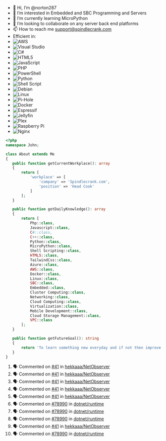 - 👋 Hi, I’m @norton287
- 👀 I’m interested in Embedded and SBC Programming and Servers
- 🌱 I’m currently learning MicroPython
- 💞️ I’m looking to collaborate on any server back end platforms
- 📫 How to reach me support@spindlecrank.com
- Efficient in: 
- ![AWS](https://img.shields.io/badge/AWS-%23FF9900.svg?style=for-the-badge&logo=amazon-aws&logoColor=white)
- ![Visual Studio](https://img.shields.io/badge/Visual%20Studio-5C2D91.svg?style=for-the-badge&logo=visual-studio&logoColor=white)
- ![C#](https://img.shields.io/badge/c%23-%23239120.svg?style=for-the-badge&logo=csharp&logoColor=white)
- ![HTML5](https://img.shields.io/badge/html5-%23E34F26.svg?style=for-the-badge&logo=html5&logoColor=white)
- ![JavaScript](https://img.shields.io/badge/javascript-%23323330.svg?style=for-the-badge&logo=javascript&logoColor=%23F7DF1E)
- ![PHP](https://img.shields.io/badge/php-%23777BB4.svg?style=for-the-badge&logo=php&logoColor=white)
- ![PowerShell](https://img.shields.io/badge/PowerShell-%235391FE.svg?style=for-the-badge&logo=powershell&logoColor=white)
- ![Python](https://img.shields.io/badge/python-3670A0?style=for-the-badge&logo=python&logoColor=ffdd54)
- ![Shell Script](https://img.shields.io/badge/shell_script-%23121011.svg?style=for-the-badge&logo=gnu-bash&logoColor=white)
- ![Debian](https://img.shields.io/badge/Debian-D70A53?style=for-the-badge&logo=debian&logoColor=white)
- ![Linux](https://img.shields.io/badge/Linux-FCC624?style=for-the-badge&logo=linux&logoColor=black)
- ![Pi-Hole](https://img.shields.io/badge/pihole-%2396060C.svg?style=for-the-badge&logo=pi-hole&logoColor=white)
- ![Docker](https://img.shields.io/badge/docker-%230db7ed.svg?style=for-the-badge&logo=docker&logoColor=white)
- ![Espressif](https://img.shields.io/badge/espressif-E7352C.svg?style=for-the-badge&logo=espressif&logoColor=white)
- ![Jellyfin](https://img.shields.io/badge/jellyfin-%23000B25.svg?style=for-the-badge&logo=Jellyfin&logoColor=00A4DC)
- ![Plex](https://img.shields.io/badge/plex-%23E5A00D.svg?style=for-the-badge&logo=plex&logoColor=white)
- ![Raspberry Pi](https://img.shields.io/badge/-RaspberryPi-C51A4A?style=for-the-badge&logo=Raspberry-Pi)
- ![Nginx](https://img.shields.io/badge/nginx-%23009639.svg?style=for-the-badge&logo=nginx&logoColor=white)

 ```php
 <?php
namespace John;

class About extends Me
{
    public function getCurrentWorkplace(): array
    {
        return [
            'workplace' => [
                'company' => 'Spindlecrank.com',
                'position' => 'Head Cook'         
            ]
        ];
    }

    public function getDailyKnowledge(): array
    {
        return [
            Php::class,
            Javascript::class,
            C#::class,
            C++::class,
            Python::class,
            MicroPython::class,
            Shell Scripting::class,
            HTML5::class,
            TailwindCss::class,
            Azure::class,
            AWS::class,
            Docker::class,
            Linux::class,
            SBC::class,
            Embedded::class,
            Cluster Computing::class,
            Networking::class,
            Cloud Computing::class,
            Virtualization::class,
            Mobile Development::class,
            Cloud Storage Management::class,
            VPC::class           
        ];
    }

    public function getFutureGoal(): string
    {
        return 'To learn something new everyday and if not then improve upon what I learned yesterday.';
    }
}
```

<!---
norton287/norton287 is a ✨ special ✨ repository because its `README.md` (this file) appears on your GitHub profile.
You can click the Preview link to take a look at your changes.
--->
<!--START_SECTION:activity-->
1. 🗣 Commented on [#41](https://github.com/hekkaaa/NetObserver/issues/41) in [hekkaaa/NetObserver](https://github.com/hekkaaa/NetObserver)
2. 🗣 Commented on [#41](https://github.com/hekkaaa/NetObserver/issues/41) in [hekkaaa/NetObserver](https://github.com/hekkaaa/NetObserver)
3. 🗣 Commented on [#41](https://github.com/hekkaaa/NetObserver/issues/41) in [hekkaaa/NetObserver](https://github.com/hekkaaa/NetObserver)
4. 🗣 Commented on [#41](https://github.com/hekkaaa/NetObserver/issues/41) in [hekkaaa/NetObserver](https://github.com/hekkaaa/NetObserver)
5. 🗣 Commented on [#41](https://github.com/hekkaaa/NetObserver/issues/41) in [hekkaaa/NetObserver](https://github.com/hekkaaa/NetObserver)
6. 🗣 Commented on [#78990](https://github.com/dotnet/runtime/issues/78990) in [dotnet/runtime](https://github.com/dotnet/runtime)
7. 🗣 Commented on [#78990](https://github.com/dotnet/runtime/issues/78990) in [dotnet/runtime](https://github.com/dotnet/runtime)
8. 🗣 Commented on [#78990](https://github.com/dotnet/runtime/issues/78990) in [dotnet/runtime](https://github.com/dotnet/runtime)
9. 🗣 Commented on [#41](https://github.com/hekkaaa/NetObserver/issues/41) in [hekkaaa/NetObserver](https://github.com/hekkaaa/NetObserver)
10. 🗣 Commented on [#78990](https://github.com/dotnet/runtime/issues/78990) in [dotnet/runtime](https://github.com/dotnet/runtime)
<!--END_SECTION:activity-->
